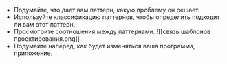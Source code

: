 * Подумайте, что дает вам паттерн, какую проблему он решает.
* Используйте классификацию паттернов, чтобы определить подходит ли вам этот паттерн.
* Просмотрите соотношения между паттернами. ![[связь шаблонов проектирования.png]]
* Подумайте наперед, как будет изменяться ваша программа, приложение. 